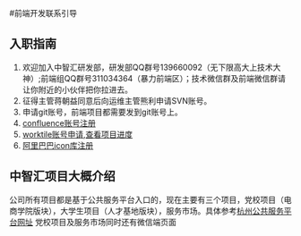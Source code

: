 #前端开发联系引导

## 入职指南
  1. 欢迎加入中智汇研发部，研发部QQ群号139660092（无下限高大上技术大神）;前端组QQ群号311034364（暴力前端区）；技术微信群及前端微信群请让你附近的小伙伴把你拉进去。
  2. 征得主管蒋朝益同意后向运维主管熊利申请SVN账号。
  3. 申请git账号，前端项目都需要发到git账号上。
  4. [confluence账号注册](http://192.168.1.10:8090/signup.action?token=5d72afb871b88903)
  5. [worktile账号申请,查看项目进度](https://worktile.com/signin)
  6. [阿里巴巴icon库注册](http://www.iconfont.cn/)

## 中智汇项目大概介绍
公司所有项目都是基于公共服务平台入口的，现在主要有三个项目，党校项目（电商学院版块），大学生项目（人才基地版块），服务市场。具体参考[杭州公共服务平台网址](http://www.hzecps.org) 党校项目及服务市场同时还有微信端页面

